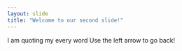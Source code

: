 ```yaml
---
layout: slide
title: "Welcome to our second slide!"
---
```

I am quoting my every word
Use the left arrow to go back!